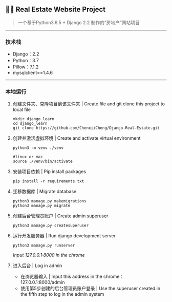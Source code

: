 ## 🍄🌙 Real Estate Website Project

> 一个基于Python3.6.5 + Django 2.2 制作的“房地产”网站项目

------

### 技术栈

- Django：2.2
- Python：3.7
- Pillow：7.1.2
- mysqlclient==1.4.6


------

### 本地运行

1. 创建文件夹、克隆项目到该文件夹 | Create file and git clone this project to local file

   ```
   mkdir django_learn
   cd django_learn
   git clone https://github.com/ChenxiiCheng/Django-Real-Estate.git
   ```

2. 创建并激活虚拟环境 | Create and activate virtual environment

   ```
   python3 -m venv ./venv
   
   #linux or mac
   source ./venv/bin/activate
   ```

3. 安装项目依赖 | Pip install packages

   ```
   pip install -r requirements.txt
   ```

4. 迁移数据库 | Migrate database

   ```
   python3 manage.py makemigrations
   python3 manage.py migrate
   ```

5. 创建后台管理员账户 | Create admin superuser

   ```
   python3 manage.py createsuperuser
   ```

6. 运行开发服务器 | Run django development server

   ```
   python3 manage.py runserver
   ```

   *Input 127.0.0.1:8000 in the chrome*

7. 进入后台 | Log in admin

   - 在浏览器输入 | Input this address in the chrome：127.0.0.1:8000/admin
   - 使用第5步创建的后台管理员账户登录 | Use the superuser created in the fifth step to log in the admin system
